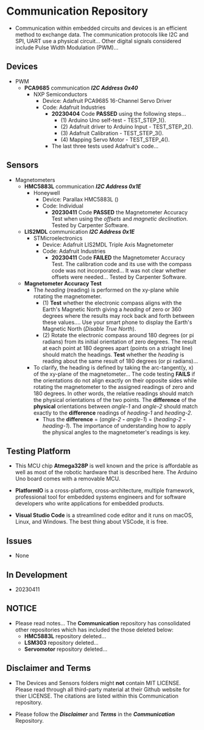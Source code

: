 # Communication Repository

- Communication within embedded circuits and devices is an efficient method to exchange data. The communication protocols like I2C and SPI, UART use a physical circuit... Other digital signals considered include Pulse Width Modulation (PWM)...

## Devices ##

- PWM
    - **PCA9685** communication ***I2C Address 0x40***
        - NXP Semiconductors
            - Device: Adafruit PCA9685 16-Channel Servo Driver
            - Code: Adafruit Industries
                - **20230404** Code **PASSED** using the following steps...
                    - (1) Arduino Uno self-test - TEST_STEP_1().
                    - (2) Adafruit driver to Arduino Input - TEST_STEP_2().
                    - (3) Adafruit Calibration - TEST_STEP_3().
                    - (4) Mapping Servo Motor - TEST_STEP_4().
                - The last three tests used Adafruit's code...

## Sensors ##

- Magnetometers
    - **HMC5883L** communication ***I2C Address 0x1E***
        - Honeywell
            - Device: Parallax HMC5883L ()
            - Code: Individual
                - **20230411** Code **PASSED** the Magnetometer Accuracy Test when using the *offsets* and *magnetic declination*. Tested by Carpenter Software.
    - **LIS2MDL**  communication ***I2C Address 0x1E***
        - STMicroelectronics
            - Device: Adafruit LIS2MDL Triple Axis Magnetometer
            - Code: Adafruit Industries
                - **20230411** Code **FAILED** the Magnetometer Accuracy Test. The calibration code and its use with the compass code was not incorporated... It was not clear whether offsets were needed... Tested by Carpenter Software. 
    - **Magnetometer Accuracy Test**
        - The *heading* (reading) is performed on the xy-plane while rotating the magnetometer. 
            - (1) **Test** whether the electronic compass aligns with the Earth's Magnetic North giving a *heading* of zero or 360 degrees where the results may rock back and forth between these values.... Use your smart phone to display the Earth's Magnetic North (*Disable True North*).
            - (2) Rotate the electronic compass around 180 degrees (or pi radians) from its initial orientation of zero degrees. The result at each point at 180 degrees apart (points on a striaght line) should match the headings.  **Test** whether the *heading* is reading about the same result of 180 degrees (or pi radians)...
        - To clarify, the heading is defined by taking the arc-tangent(y, x) of the xy-plane of the magnetometer... The code testing **FAILS** if the orientations do not align exactly on their opposite sides while rotating the magnetometer to the assigned readings of zero and 180 degrees. In other words, the relative readings should match the physical orientations of the two points. The **difference** of the **physical** orientations between *angle-1* and *angle-2* should match exactly to the **difference** readings of *heading-1* and *heading-2*. 
            - Thus the **difference** = (*angle-2* **-** *angle-1*) = (*heading-2* **-** *heading-1*). The importance of understanding how to apply the physical angles to the magnetometer's readings is key.

## Testing Platform

- This MCU chip **Atmega328P** is well known and the price is affordable as well as most of the robotic hardware that is described here. The Arduino Uno board comes with a removable MCU.

- **PlatformIO** is a cross-platform, cross-architecture, multiple framework, professional tool for embedded systems engineers and for software developers who write applications for embedded products. 

- **Visual Studio Code** is a streamlined code editor and it runs on macOS, Linux, and Windows. The best thing about VSCode, it is free.

## Issues

- None

## In Development

- 20230411

## NOTICE

- Please read notes... The **Communication** repository has consolidated other repositories which has included the those deleted below:
    - **HMC5883L** repository deleted...
    - **LSM303** repository deleted...
    - **Servomotor** repository deleted...

## Disclaimer and Terms

- The Devices and Sensors folders might **not** contain MIT LICENSE. Please read through all third-party material at their Github website for thier LICENSE. The citations are listed within this Communication repository.

- Please follow the ***Disclaimer*** and ***Terms*** in the ***Communication*** Repository.
   

